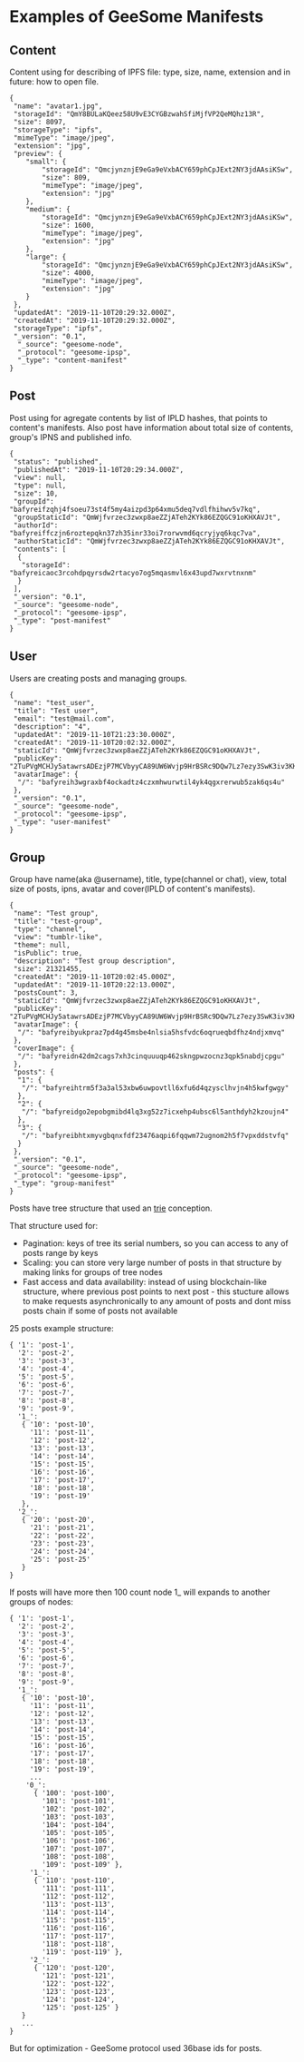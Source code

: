 # Examples of GeeSome Manifests

## Content
Content using for describing of IPFS file: type, size, name, extension and in future: how to open file.
```
{
 "name": "avatar1.jpg",
 "storageId": "QmY8BULaKQeez58U9vE3CYGBzwahSfiMjfVP2QeMQhz13R",
 "size": 8097,
 "storageType": "ipfs",
 "mimeType": "image/jpeg",
 "extension": "jpg",
 "preview": {
    "small": {
        "storageId": "QmcjynznjE9eGa9eVxbACY659phCpJExt2NY3jdAAsiKSw",
        "size": 809,
        "mimeType": "image/jpeg",
        "extension": "jpg"
    },
    "medium": {
        "storageId": "QmcjynznjE9eGa9eVxbACY659phCpJExt2NY3jdAAsiKSw",
        "size": 1600,
        "mimeType": "image/jpeg",
        "extension": "jpg"
    },
    "large": {
        "storageId": "QmcjynznjE9eGa9eVxbACY659phCpJExt2NY3jdAAsiKSw",
        "size": 4000,
        "mimeType": "image/jpeg",
        "extension": "jpg"
    }
 },
 "updatedAt": "2019-11-10T20:29:32.000Z",
 "createdAt": "2019-11-10T20:29:32.000Z",
 "storageType": "ipfs",
 "_version": "0.1",
  "_source": "geesome-node",
  "_protocol": "geesome-ipsp",
  "_type": "content-manifest"
}
```

## Post
Post using for agregate contents by list of IPLD hashes, that points to content's manifests.
Also post have information about total size of contents, group's IPNS and published info.
```
{
 "status": "published",
 "publishedAt": "2019-11-10T20:29:34.000Z",
 "view": null,
 "type": null,
 "size": 10,
 "groupId": "bafyreifzqhj4fsoeu73st4f5my4aizpd3p64xmu5deq7vdlfhihwv5v7kq",
 "groupStaticId": "QmWjfvrzec3zwxp8aeZZjATeh2KYk86EZQGC91oKHXAVJt",
 "authorId": "bafyreiffczjn6roztepqkn37zh35inr33oi7rorwvmd6qcryjyq6kqc7va",
 "authorStaticId": "QmWjfvrzec3zwxp8aeZZjATeh2KYk86EZQGC91oKHXAVJt",
 "contents": [
  {
   "storageId": "bafyreicaoc3rcohdpqyrsdw2rtacyo7og5mqasmvl6x43upd7wxrvtnxnm"
  }
 ],
 "_version": "0.1",
 "_source": "geesome-node",
 "_protocol": "geesome-ipsp",
 "_type": "post-manifest"
}
```

## User
Users are creating posts and managing groups.
```
{
 "name": "test_user",
 "title": "Test user",
 "email": "test@mail.com",
 "description": "4",
 "updatedAt": "2019-11-10T21:23:30.000Z",
 "createdAt": "2019-11-10T20:02:32.000Z",
 "staticId": "QmWjfvrzec3zwxp8aeZZjATeh2KYk86EZQGC91oKHXAVJt",
 "publicKey": "2TuPVgMCHJy5atawrsADEzjP7MCVbyyCA89UW6Wvjp9HrBSRc9DQw7Lz7ezy3SwK3iv3KKm3no9oyNWovZwUo5Ceo3e62tQgdpEidjobQevjhVpzNmr1pYZzTTX2ZUpwT44LAKWYREyh5wgAevZn1BLEiucdDb9XrtFJ9G2odd4WMb48K8zSSZyVjmSmS6tuCHPHDQeoWdeYNEkvCTGdyQzJ7GLLqvbASigMKcJ5VxdDtgZbbphAHnTj9o2QuF5cVY4TwVUqy81embzMw4XWQzoz7PsAqQVNGaYAm1Q9kcveFLQ1rtFMBcTxx1w5KXxnir2VEtv9i7cZHr1rwdNg5Qc5oFsNtijXCMSaw3NP1UnoCix2AWmJwBqkjuZQZYceEvQfM1Lc3PABG1dWTA",
 "avatarImage": {
  "/": "bafyreih3wgraxbf4ockadtz4czxmhwurwtil4yk4qgxrerwub5zak6qs4u"
 },
 "_version": "0.1",
 "_source": "geesome-node",
 "_protocol": "geesome-ipsp",
 "_type": "user-manifest"
}
```

## Group
Group have name(aka @username), title, type(channel or chat), view, total size of posts, ipns, 
avatar and cover(IPLD of content's manifests).
```
{
 "name": "Test group",
 "title": "test-group",
 "type": "channel",
 "view": "tumblr-like",
 "theme": null,
 "isPublic": true,
 "description": "Test group description",
 "size": 21321455,
 "createdAt": "2019-11-10T20:02:45.000Z",
 "updatedAt": "2019-11-10T20:22:13.000Z",
 "postsCount": 3,
 "staticId": "QmWjfvrzec3zwxp8aeZZjATeh2KYk86EZQGC91oKHXAVJt",
 "publicKey": "2TuPVgMCHJy5atawrsADEzjP7MCVbyyCA89UW6Wvjp9HrBSRc9DQw7Lz7ezy3SwK3iv3KKm3no9oyNWovZwUo5Ceo3e62tQgdpEidjobQevjhVpzNmr1pYZzTTX2ZUpwT44LAKWYREyh5wgAevZn1BLEiucdDb9XrtFJ9G2odd4WMb48K8zSSZyVjmSmS6tuCHPHDQeoWdeYNEkvCTGdyQzJ7GLLqvbASigMKcJ5VxdDtgZbbphAHnTj9o2QuF5cVY4TwVUqy81embzMw4XWQzoz7PsAqQVNGaYAm1Q9kcveFLQ1rtFMBcTxx1w5KXxnir2VEtv9i7cZHr1rwdNg5Qc5oFsNtijXCMSaw3NP1UnoCix2AWmJwBqkjuZQZYceEvQfM1Lc3PABG1dWTA",
 "avatarImage": {
  "/": "bafyreibyukpraz7pd4g45msbe4nlsia5hsfvdc6oqrueqbdfhz4ndjxmvq"
 },
 "coverImage": {
  "/": "bafyreidn42dm2cags7xh3cinquuuqp462skngpwzocnz3qpk5nabdjcpgu"
 },
 "posts": {
  "1": {
   "/": "bafyreihtrm5f3a3al53xbw6uwpovtll6xfu6d4qzysclhvjn4h5kwfgwgy"
  },
  "2": {
   "/": "bafyreidgo2epobgmibd4lq3xg52z7icxehp4ubsc6l5anthdyh2kzoujn4"
  },
  "3": {
   "/": "bafyreibhtxmyvgbqnxfdf23476aqpi6fqqwm72ugnom2h5f7vpxddstvfq"
  }
 },
 "_version": "0.1",
 "_source": "geesome-node",
 "_protocol": "geesome-ipsp",
 "_type": "group-manifest"
}
```
Posts have tree structure that used an [trie](https://en.wikipedia.org/wiki/Trie) conception. 

That structure used for:
- Pagination: keys of tree its serial numbers, so you can access to any of posts range by keys
- Scaling: you can store very large number of posts in that structure by making links for groups of tree nodes
- Fast access and data availability: instead of using blockchain-like structure, where previous post points to next post - this stucture allows to make requests asynchronically to any amount of posts and dont miss posts chain if some of posts not available

25 posts example structure:
```
{ '1': 'post-1',
  '2': 'post-2',
  '3': 'post-3',
  '4': 'post-4',
  '5': 'post-5',
  '6': 'post-6',
  '7': 'post-7',
  '8': 'post-8',
  '9': 'post-9',
  '1_':
   { '10': 'post-10',
     '11': 'post-11',
     '12': 'post-12',
     '13': 'post-13',
     '14': 'post-14',
     '15': 'post-15',
     '16': 'post-16',
     '17': 'post-17',
     '18': 'post-18',
     '19': 'post-19' 
   },
  '2_':
   { '20': 'post-20',
     '21': 'post-21',
     '22': 'post-22',
     '23': 'post-23',
     '24': 'post-24',
     '25': 'post-25' 
   } 
}
```
If posts will have more then 100 count node 1_ will expands to another groups of nodes:
```
{ '1': 'post-1',
  '2': 'post-2',
  '3': 'post-3',
  '4': 'post-4',
  '5': 'post-5',
  '6': 'post-6',
  '7': 'post-7',
  '8': 'post-8',
  '9': 'post-9',
  '1_':
   { '10': 'post-10',
     '11': 'post-11',
     '12': 'post-12',
     '13': 'post-13',
     '14': 'post-14',
     '15': 'post-15',
     '16': 'post-16',
     '17': 'post-17',
     '18': 'post-18',
     '19': 'post-19',
     ...
    '0_':
      { '100': 'post-100',
        '101': 'post-101',
        '102': 'post-102',
        '103': 'post-103',
        '104': 'post-104',
        '105': 'post-105',
        '106': 'post-106',
        '107': 'post-107',
        '108': 'post-108',
        '109': 'post-109' },
     '1_':
      { '110': 'post-110',
        '111': 'post-111',
        '112': 'post-112',
        '113': 'post-113',
        '114': 'post-114',
        '115': 'post-115',
        '116': 'post-116',
        '117': 'post-117',
        '118': 'post-118',
        '119': 'post-119' },
     '2_':
      { '120': 'post-120',
        '121': 'post-121',
        '122': 'post-122',
        '123': 'post-123',
        '124': 'post-124',
        '125': 'post-125' }
   }
   ...
}
```

But for optimization - GeeSome protocol used 36base ids for posts.

